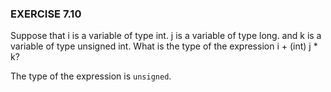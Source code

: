 ### EXERCISE 7.10

Suppose that i is a variable of type int. j is a variable of type long. and k is a variable of type unsigned int. What is the type of the expression i + (int) j * k?

The type of the expression is ```unsigned```.
